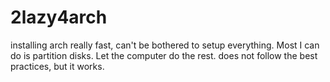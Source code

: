 # 2lazy4arch
installing arch really fast, can't be bothered to setup everything. Most I can do is partition disks. Let the computer do the rest. does not follow the best practices, but it works.
